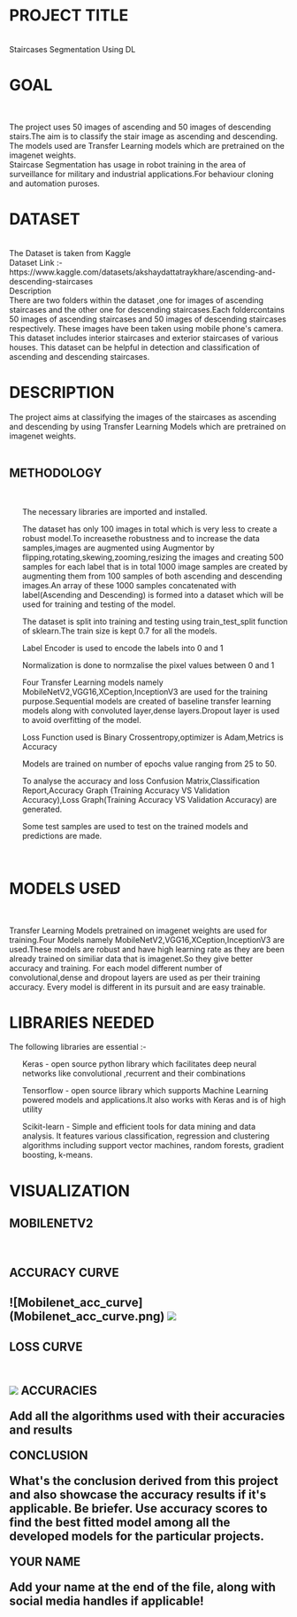 <h1>PROJECT TITLE</h1>
<br>
Staircases Segmentation Using DL
<br>
<h1>GOAL</h1>
<br>

The project uses 50 images of ascending and 50 images of descending stairs.The aim is to classify the stair image as ascending and descending.<br>
The models used are Transfer Learning models which are pretrained on the imagenet weights.
<br>
Staircase Segmentation has usage in robot training in the area of surveillance for military and industrial applications.For behaviour cloning and automation puroses.
<br>



<h1>DATASET</h1>
<br>
The  Dataset is taken from Kaggle
<br>
Dataset Link :- https://www.kaggle.com/datasets/akshaydattatraykhare/ascending-and-descending-staircases
<br>
Description 
<br>
There are two folders within the dataset ,one for images of ascending staircases and the other one for descending staircases.Each foldercontains 50 images of ascending staircases and 50 images of descending staircases respectively. These images have been taken using mobile phone's camera. This dataset includes interior staircases and exterior staircases of various houses. This dataset can be helpful in detection and classification of ascending and descending staircases.<br>

<h1>DESCRIPTION</h1>

The project aims at classifying the images of the staircases as ascending and descending by using Transfer Learning Models which are pretrained on imagenet weights.<br>
<br>
<h2>METHODOLOGY</h2>
<br>
<ol>The necessary libraries are imported and installed.</ol><ol>The dataset has only 100 images in total which is very less to create a robust model.To increasethe robustness and to increase the data samples,images are augmented using Augmentor by flipping,rotating,skewing,zooming,resizing the images and creating 500 samples for each label that is in total 1000 image samples are created by augmenting them from 100 samples of both ascending and descending images.An array of these 1000 samples concatenated with label(Ascending and Descending) is formed into a dataset which will be used for training and testing of the model.</ol><ol>The dataset is split into training and testing using train_test_split function of sklearn.The train size is kept 0.7 for all the models.</ol><ol>Label Encoder is used to encode the labels into 0 and 1</ol><ol>Normalization is done to normzalise the pixel values between 0 and 1</ol>
<ol>Four Transfer Learning models namely MobileNetV2,VGG16,XCeption,InceptionV3 are used for the training purpose.Sequential models are created of baseline transfer learning models along with convoluted layer,dense layers.Dropout layer is used to avoid overfitting of the model.</ol>
<ol>Loss Function used is Binary Crossentropy,optimizer is Adam,Metrics is Accuracy</ol>
<ol>Models are trained on number of epochs value ranging from 25 to 50.</ol>
<ol>To analyse the accuracy and loss Confusion Matrix,Classification Report,Accuracy Graph (Training Accuracy VS Validation Accuracy),Loss Graph(Training Accuracy VS Validation Accuracy) are generated.
</ol>
<ol>Some test samples are used to test on the trained models and predictions are made.
</ol>

<br>
<h1>MODELS USED</h1>
<br>

Transfer Learning Models pretrained on imagenet weights are used for training.Four Models namely MobileNetV2,VGG16,XCeption,InceptionV3 are used.These models are robust and have high learning rate as they are been already trained on similiar data that is imagenet.So they give better accuracy and training.
For each model different number of convolutional,dense and dropout layers are used as per their training accuracy.
Every model is different in its pursuit and are easy trainable.
<br>


<h1>LIBRARIES NEEDED</h1>

The following libraries are essential :-
<br>
<ol>Keras - open source python library which facilitates deep neural networks like convolutional ,recurrent and their combinations</ol>
<ol>Tensorflow - open source library which supports Machine Learning powered models and applications.It also works with Keras and is of high utility </ol>
<ol>Scikit-learn - Simple and efficient tools for data mining and data analysis. It features various classification, regression and clustering algorithms including support vector machines, random forests, gradient boosting, k-means.
</ol>

<h1>VISUALIZATION</h1>

<h2>MOBILENETV2</h2><br>
<h2>ACCURACY CURVE<h2>
![Mobilenet_acc_curve](Mobilenet_acc_curve.png)
<img src="https://github.com/kanishkakataria/DL-Simplified/blob/main/Staircases%20Segmentation%20Using%20DL/Images/Mobilenet_acc_curve.jpg"></img>
<h2>LOSS CURVE<h2>
<br>
<img src="C:\Users\Dell\Desktop\Open Source\DL-Simplified\Staircases Segmentation Using DL\Images\Mobilenet_loss_Curve.jpg">
ACCURACIES

Add all the algorithms used with their accuracies and results

CONCLUSION

What's the conclusion derived from this project and also showcase the accuracy results if it's applicable. Be briefer. Use accuracy scores to find the best fitted model among all the developed models for the particular projects.

YOUR NAME

Add your name at the end of the file, along with social media handles if applicable!